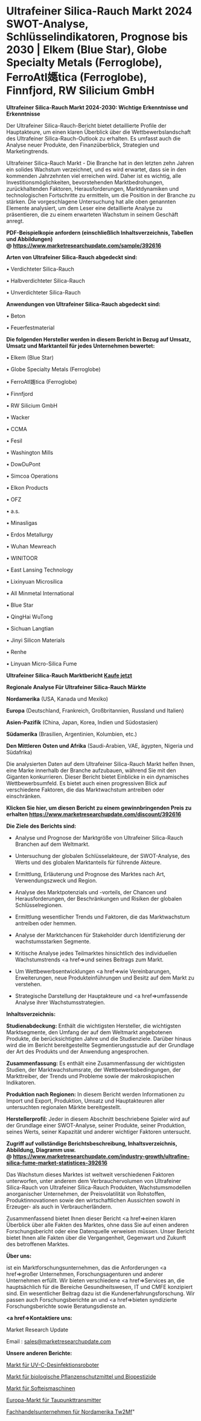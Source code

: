 # Ultrafeiner Silica-Rauch Markt 2024 SWOT-Analyse, Schlüsselindikatoren, Prognose bis 2030 | Elkem (Blue Star), Globe Specialty Metals (Ferroglobe), FerroAtl嫕tica (Ferroglobe), Finnfjord, RW Silicium GmbH

<strong>Ultrafeiner Silica-Rauch Markt 2024-2030: Wichtige Erkenntnisse und Erkenntnisse</strong>

Der Ultrafeiner Silica-Rauch-Bericht bietet detaillierte Profile der Hauptakteure, um einen klaren Überblick über die Wettbewerbslandschaft des Ultrafeiner Silica-Rauch-Outlook zu erhalten. Es umfasst auch die Analyse neuer Produkte, den Finanzüberblick, Strategien und Marketingtrends.

Ultrafeiner Silica-Rauch Markt - Die Branche hat in den letzten zehn Jahren ein solides Wachstum verzeichnet, und es wird erwartet, dass sie in den kommenden Jahrzehnten viel erreichen wird. Daher ist es wichtig, alle Investitionsmöglichkeiten, bevorstehenden Marktbedrohungen, zurückhaltenden Faktoren, Herausforderungen, Marktdynamiken und technologischen Fortschritte zu ermitteln, um die Position in der Branche zu stärken. Die vorgeschlagene Untersuchung hat alle oben genannten Elemente analysiert, um dem Leser eine detaillierte Analyse zu präsentieren, die zu einem erwarteten Wachstum in seinem Geschäft anregt.

<strong><b>PDF-Beispielkopie anfordern (einschließlich Inhaltsverzeichnis, Tabellen und Abbildungen) @ </b></strong><strong><a href=https://www.marketresearchupdate.com/sample/392616><strong>https://www.marketresearchupdate.com/sample/392616</u></a></strong></strong>

<strong>Arten von Ultrafeiner Silica-Rauch abgedeckt sind:</strong>

• Verdichteter Silica-Rauch

• Halbverdichteter Silica-Rauch

• Unverdichteter Silica-Rauch

<strong>Anwendungen von Ultrafeiner Silica-Rauch abgedeckt sind:</strong>

• Beton

• Feuerfestmaterial

<strong>Die folgenden Hersteller werden in diesem Bericht in Bezug auf Umsatz, Umsatz und Marktanteil für jedes Unternehmen bewertet:</strong>

• Elkem (Blue Star)

• Globe Specialty Metals (Ferroglobe)

• FerroAtl嫕tica (Ferroglobe)

• Finnfjord

• RW Silicium GmbH

• Wacker

• CCMA

• Fesil

• Washington Mills

• DowDuPont

• Simcoa Operations

• Elkon Products

• OFZ

• a.s.

• Minasligas

• Erdos Metallurgy

• Wuhan Mewreach

• WINITOOR

• East Lansing Technology

• Lixinyuan Microsilica

• All Minmetal International

• Blue Star

• QingHai WuTong

• Sichuan Langtian

• Jinyi Silicon Materials

• Renhe

• Linyuan Micro-Silica Fume

<strong>Ultrafeiner Silica-Rauch Marktbericht <a href=https://www.marketresearchupdate.com/buynow/392616>Kaufe jetzt</a></strong>

<strong>Regionale Analyse Für Ultrafeiner Silica-Rauch Märkte</strong>

<strong>Nordamerika</strong> (USA, Kanada und Mexiko)

<strong>Europa</strong> (Deutschland, Frankreich, Großbritannien, Russland und Italien)

<strong>Asien-Pazifik</strong> (China, Japan, Korea, Indien und Südostasien)

<strong>Südamerika</strong> (Brasilien, Argentinien, Kolumbien, etc.)

<strong>Den Mittleren</strong> <strong>Osten und Afrika</strong> (Saudi-Arabien, VAE, ägypten, Nigeria und Südafrika)

Die analysierten Daten auf dem Ultrafeiner Silica-Rauch Markt helfen Ihnen, eine Marke innerhalb der Branche aufzubauen, während Sie mit den Giganten konkurrieren. Dieser Bericht bietet Einblicke in ein dynamisches Wettbewerbsumfeld. Es bietet auch einen progressiven Blick auf verschiedene Faktoren, die das Marktwachstum antreiben oder einschränken.

<strong>Klicken Sie hier, um diesen Bericht zu einem gewinnbringenden Preis zu erhalten
</strong><strong><a href=https://www.marketresearchupdate.com/discount/392616>https://www.marketresearchupdate.com/discount/392616</b></u></strong></a>

<strong>Die Ziele des Berichts sind:</strong>

- Analyse und Prognose der Marktgröße von Ultrafeiner Silica-Rauch Branchen auf dem Weltmarkt.

- Untersuchung der globalen Schlüsselakteure, der SWOT-Analyse, des Werts und des globalen Marktanteils für führende Akteure.

- Ermittlung, Erläuterung und Prognose des Marktes nach Art, Verwendungszweck und Region.

- Analyse des Marktpotenzials und -vorteils, der Chancen und Herausforderungen, der Beschränkungen und Risiken der globalen Schlüsselregionen.

- Ermittlung wesentlicher Trends und Faktoren, die das Marktwachstum antreiben oder hemmen.

- Analyse der Marktchancen für Stakeholder durch Identifizierung der wachstumsstarken Segmente.

- Kritische Analyse jedes Teilmarktes hinsichtlich des individuellen Wachstumstrends <a href=>und</a> seines Beitrags zum Markt.

- Um Wettbewerbsentwicklungen <a href=>wie</a> Vereinbarungen, Erweiterungen, neue Produkteinführungen und Besitz auf dem Markt zu verstehen.

- Strategische Darstellung der Hauptakteure und <a href=>umfas</a>sende Analyse ihrer Wachstumsstrategien.

<strong>Inhaltsverzeichnis:</strong>

<strong>Studienabdeckung:</strong> Enthält die wichtigsten Hersteller, die wichtigsten Marktsegmente, den Umfang der auf dem Weltmarkt angebotenen Produkte, die berücksichtigten Jahre und die Studienziele. Darüber hinaus wird die im Bericht bereitgestellte Segmentierungsstudie auf der Grundlage der Art des Produkts und der Anwendung angesprochen.

<strong>Zusammenfassung:</strong> Es enthält eine Zusammenfassung der wichtigsten Studien, der Marktwachstumsrate, der Wettbewerbsbedingungen, der Markttreiber, der Trends und Probleme sowie der makroskopischen Indikatoren.

<strong>Produktion nach Regionen:</strong> In diesem Bericht werden Informationen zu Import und Export, Produktion, Umsatz und Hauptakteuren aller untersuchten regionalen Märkte bereitgestellt.

<strong>Herstellerprofil:</strong> Jeder in diesem Abschnitt beschriebene Spieler wird auf der Grundlage einer SWOT-Analyse, seiner Produkte, seiner Produktion, seines Werts, seiner Kapazität und anderer wichtiger Faktoren untersucht.

<strong><b>Zugriff auf vollständige Berichtsbeschreibung, Inhaltsverzeichnis, Abbildung, Diagramm usw. @ </b></strong><strong><a href=https://www.marketresearchupdate.com/industry-growth/ultrafine-silica-fume-market-statistices-392616>https://www.marketresearchupdate.com/industry-growth/ultrafine-silica-fume-market-statistices-392616</a></strong>

Das Wachstum dieses Marktes ist weltweit verschiedenen Faktoren unterworfen, unter anderem dem Verbrauchervolumen von Ultrafeiner Silica-Rauch von Ultrafeiner Silica-Rauch Produkten, Wachstumsmodellen anorganischer Unternehmen, der Preisvolatilität von Rohstoffen, Produktinnovationen sowie den wirtschaftlichen Aussichten sowohl in Erzeuger- als auch in Verbraucherländern.

Zusammenfassend bietet Ihnen dieser Bericht <a href=>einen</a> klaren Überblick über alle Fakten des Marktes, ohne dass Sie auf einen anderen Forschungsbericht oder eine Datenquelle verweisen müssen. Unser Bericht bietet Ihnen alle Fakten über die Vergangenheit, Gegenwart und Zukunft des betroffenen Marktes.

<strong>Über uns:</strong>

 ist ein Marktforschungsunternehmen, das die Anforderungen <a href=>großer</a> Unternehmen, Forschungsagenturen und anderer Unternehmen erfüllt. Wir bieten verschiedene <a href=>Services</a> an, die hauptsächlich für die Bereiche Gesundheitswesen, IT und CMFE konzipiert sind. Ein wesentlicher Beitrag dazu ist die Kundenerfahrungsforschung. Wir passen auch Forschungsberichte an und <a href=>bieten</a> syndizierte Forschungsberichte sowie Beratungsdienste an.

<strong><a href=>Kontaktiere uns:</a></strong>

Market Research Update

Email : sales@marketresearchupdate.com

<strong>Unsere anderen Berichte:</strong>

<a href=https://www.linkedin.com/pulse/uv-c-disinfection-robot-market-2023-latest-trending-industry>Markt für UV-C-Desinfektionsroboter</a>

<a href=https://www.linkedin.com/pulse/biological-crop-protection-bio-pesticide-market-2023-analysis>Markt für biologische Pflanzenschutzmittel und Biopestizide</a>

<a href=https://www.linkedin.com/pulse/soft-ice-cream-machines-market-size-industry>Markt für Softeismaschinen</a>

<a href=https://www.linkedin.com/pulse/europe-dew-point-transmitters-market-2023-current>Europa-Markt für Taupunkttransmitter</a>

<a href=https://www.linkedin.com/pulse/north-america-specialty-trade-contractors-tw2mf/>Fachhandelsunternehmen für Nordamerika Tw2Mf</a>"

